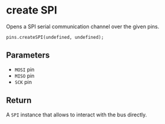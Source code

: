 # create SPI

Opens a SPI serial communication channel over the given pins.

```sig
pins.createSPI(undefined, undefined);
```

## Parameters

* ``MOSI`` pin
* ``MISO`` pin
* ``SCK`` pin

## Return

A ``SPI`` instance that allows to interact with the bus directly.